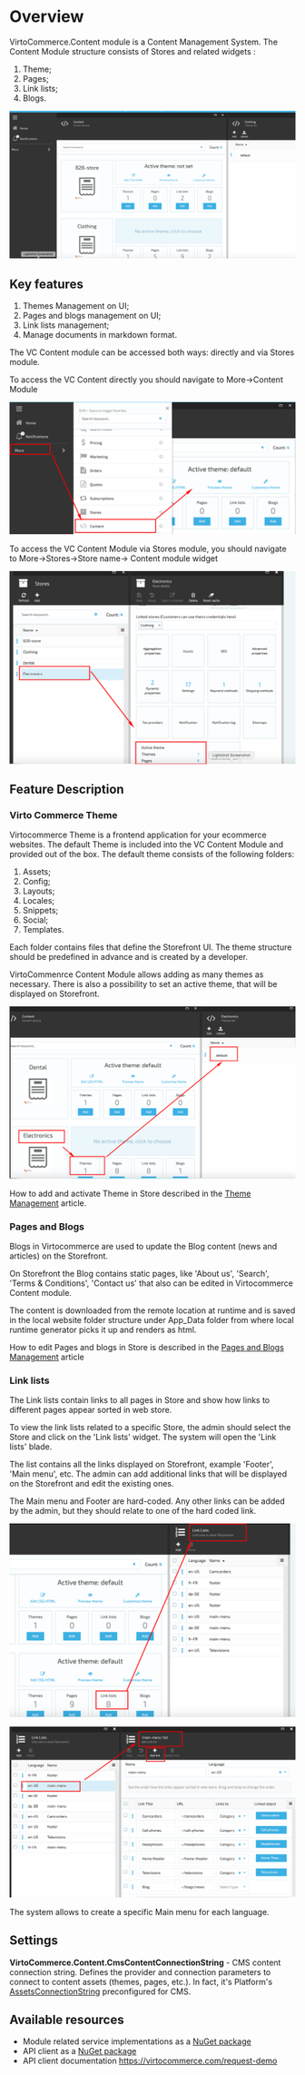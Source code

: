
# Overview

VirtoCommerce.Content module is a  Content Management System. The Content Module structure consists of Stores and related widgets :

1. Theme;
1. Pages;
1. Link lists;
1. Blogs.

![Content Module](media/screen-content-module.png)

## Key features

1. Themes Management on UI;
1. Pages and blogs management on UI;
1. Link lists management;
1. Manage documents in markdown format.

The VC Content module can be accessed both ways: directly and via Stores module.

To access the VC Content directly you should navigate to More->Content Module

![Direct Access](media/screen-access-content-directly.png)

To access the VC Content Module via Stores module, you should navigate to More->Stores->Store name-> Content module widget

![Access from Store Module](media/screen-access-from-store-module.png)

## Feature Description

### Virto Commerce Theme

Virtocommerce Theme is a frontend application for your ecommerce websites.
The default Theme is included into the VC Content Module and provided out of the box. The default theme consists of the following folders:

1. Assets;
1. Config;
1. Layouts;
1. Locales;
1. Snippets;
1. Social;
1. Templates.

Each folder contains files that define the Storefront UI.
The theme structure should be predefined in advance and is created by a developer.

VirtoCommenrce Content Module allows adding as many themes as necessary. There is also a possibility to set an active theme, that will be displayed on Storefront.

![Theme View](media/screen-theme-view.png)

How to add and activate Theme in Store described in the [Theme Management](theme-management.md) article.

### Pages and Blogs

Blogs in Virtocommerce are used to update the Blog content (news and articles) on the Storefront.

On Storefront the Blog contains static pages, like 'About us', 'Search', 'Terms & Conditions', 'Contact us' that also can be edited in Virtocommerce Content module.

 The content is downloaded from the remote location at runtime and is saved in the local website folder structure under App_Data folder from where local runtime generator picks it up and renders as html.

How to edit Pages and blogs in Store is described in the [Pages and Blogs Management](pages-blogs-management.md) article

### Link lists

The Link lists contain links to all pages in Store and show how links to different pages appear sorted in web store.

To view the link lists related to a specific Store, the admin should select the Store and click on the 'Link lists' widget. The system will open the 'Link lists' blade.

The list contains all the links displayed on Storefront, example 'Footer', 'Main menu', etc. The admin can add additional links that will be displayed on the Storefront and edit the existing ones.

The Main menu and Footer are hard-coded. Any other links can be added by the admin, but they should relate to one of the hard coded link.

![Links list](media/screen-link-lists.png)

![Main menu](media/screen-main-menu-link.png)

The system allows to create a specific Main menu for each language.

## Settings

**VirtoCommerce.Content.CmsContentConnectionString** - CMS content connection string. Defines the provider and connection parameters to connect to content assets (themes, pages, etc.). In fact, it's Platform's <a href="https://virtocommerce.com/docs/vc2devguide/deployment/platform-settings" target="_blank">AssetsConnectionString</a> preconfigured for CMS.

## Available resources

* Module related service implementations as a <a href="https://www.nuget.org/packages/VirtoCommerce.ContentModule.Data" target="_blank">NuGet package</a>
* API client as a <a href="https://www.nuget.org/packages/VirtoCommerce.ContentModule.Client" target="_blank">NuGet package</a>
* API client documentation https://virtocommerce.com/request-demo
